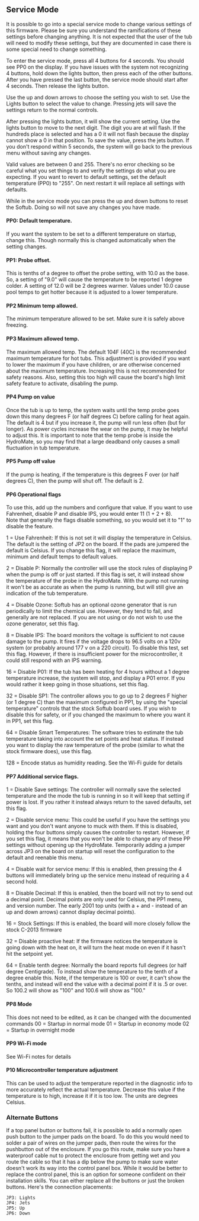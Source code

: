 ## Service Mode
It is possible to go into a special service mode to change various settings
of this firmware. Please be sure you understand the ramifications of these
settings before changing anything.  It is not expected that the user of the 
tub will need to modify these settings, but they are documented in case there
is some special need to change something.

To enter the service mode, press all 4 buttons for 4 seconds. You should see
PP0 on the display.  If you have issues with the system not recognizing 4 
buttons, hold down the lights button, then press each of the other buttons.  
After you have pressed the last button, the service mode should start after 4 
seconds.  Then release the lights button.

Use the up and down arrows to choose the setting you wish to set.  Use the 
Lights button to select the value to change. Pressing jets will save the 
settings return to the normal controls.

After pressing the lights button, it will show the current setting.  Use the 
lights button to move to the next digit.  The digit you are at will flash.  If 
the hundreds place is selected and has a 0 it will not flash because the 
display cannot show a 0 in that position. To save the value, press 
the jets button. If you don't respond within 5 seconds, the system
will go back to the previous menu without saving any changes.

Valid values are between 0 and 255. There's no error checking so 
be careful what you set things to and verify the settings do what you are
expecting. If you want to revert to default settings, set the default 
temperature (PP0) to "255".  On next restart it will replace all settings with
defaults.

While in the service mode you can press the up and down buttons to reset the 
Softub. Doing so will not save any changes you have made.

#### PP0: Default temperature.  
If you want the system to be set to a different temperature on startup, change 
this.  Though normally this is changed automatically when the setting changes.

#### PP1: Probe offset. 
This is tenths of a degree to offset the probe setting, with 10.0 as the base. 
So, a setting of "9.0" will cause the temperature to be reported 1 degree colder.
A setting of 12.0 will be 2 degrees warmer.  Values under 10.0 cause pool 
temps to get hotter because it is adjusted to a lower temperature.

#### PP2 Minimum temp allowed.  
The minimum temperature allowed to be set.  Make sure it is safely above 
freezing.

#### PP3 Maximum allowed temp.  
The maximum allowed temp.  The default 104F (40C) is the recommended maximum 
temperature for hot tubs. This adjustment is provided if you want to lower the 
maximum if you have children, or are otherwise concerned about the maximum 
temperature. Increasing this is not recommended for safety reasons. Also, 
setting this too high will cause the board's high limit safety feature to 
activate, disabling the pump.

#### PP4 Pump on value
Once the tub is up to temp, the system waits until the temp probe goes down 
this many degrees F (or half degrees C) before calling for heat again. The 
default is 4 but if you increase it, the pump will run less often (but for 
longer).  As power cycles increase the wear on the pump, it may be helpful to 
adjust this.  It is important to note that the temp probe is inside the 
HydroMate, so you may find that a large deadband only causes a small fluctuation 
in tub temperature.

#### PP5 Pump off value
If the pump is heating, if the temperature is this degrees F over (or half 
degrees C), then the pump will shut off.  The default is 2. 

#### PP6 Operational flags
To use this, add up the numbers and configure that value. If you want to 
use Fahrenheit, disable P and disable IPS, you would enter 11 (1 + 2 + 8).  
Note that generally the flags disable something, so you would set it to "1" to 
disable the feature.

1 = Use Fahrenheit:
If this is not set it will display the temperature in
Celsius. The default is the setting of JP2 on the board.  If the pads are 
jumpered the default is Celsius. If you change this flag, it will replace the 
maximum, minimum and default temps to default values.

2 = Disable P:
Normally the controller will use the stock rules of displaying P 
when the pump is off or just started.  If this flag is set, it will instead show
the temperature of the probe in the HydroMate. With the pump not running it
won't be as accurate as when the pump is running, but will still give an 
indication of the tub temperature.

4 = Disable Ozone:
Softub has an optional ozone generator that is run 
periodically to limit the chemical use.  However, they tend to fail, and 
generally are not replaced. If you are not using or do not wish to use the 
ozone generator, set this flag.

8 = Disable IPS:
The board monitors the voltage is sufficient to not 
cause damage to the pump. It fires if the voltage drops to 96.5 volts on a 120v
system (or probably around 177 v on a 220 circuit).  To disable this test, set 
this flag. However, if there is insufficient power for the microcontroller, 
it could still respond with an IPS warning.

16 = Disable P01:  If the tub has been heating for 4 hours without a 1 degree 
temperature increase, the system will stop, and display a P01 error.  If you 
would rather it keep going in those situations, set this flag.

32 = Disable SP1: 
The controller allows you to go up to 2 degrees F higher (or 1 degree C) than 
the maximum configured in PP1, by using the "special temperature" controls that 
the stock Softub board uses. If you wish to disable this for safety, or if you 
changed the maximum to where you want it in PP1, set this flag.

64 = Disable Smart Temperatures:
The software tries to estimate the tub temperature taking into account the set
points and heat status.  If instead you want to display the raw temperature of 
the probe (similar to what the stock firmware does), use this flag. 

128 = Encode status as humidity reading.
See the Wi-Fi guide for details

#### PP7  Additional service flags.
1 = Disable Save settings:
The controller will normally save the selected temperature and the mode the 
tub is running in so it will keep that setting if power is lost.  If you rather
it instead always return to the saved defaults, set this flag.

2 = Disable service menu:
This could be useful if you have the settings you want 
and you don't want anyone to muck with them.  If this is disabled, holding the 
four buttons simply causes the controller to restart. However, if you set this
flag, it means that you won't be able to change any of these PP settings without 
opening up the HydroMate. Temporarily adding a jumper across JP3 on the board on 
startup will reset the configuration to the default and reenable this menu.

4 = Disable wait for service menu:
If this is enabled, then pressing the 4 buttons will immediately bring up the
service menu instead of requiring a 4 second hold.

8 = Disable Decimal:
If this is enabled, then the board will not try to send out a decimal point.
Decimal points are only used for Celsius, the PP1 menu, and version number. 
The early 2001 top units (with a + and - instead of an up and down arrows) 
cannot display decimal points).

16 = Stock Settings:
If this is enabled, the board will more closely follow the stock C-2013 firmware

32 = Disable proactive heat:
If the firmware notices the temperature is going down with the heat on, it will 
turn the heat mode on even if it hasn't hit the setpoint yet.

64 = Enable tenth degree:
Normally the board reports full degrees (or half degree Centigrade).  To instead 
show the temperature to the tenth of a degree enable this.  Note, if the 
temperature is 100 or over, it can't show the tenths, and instead will end the 
value with a decimal point if it is .5 or over. So 100.2 will show as "100" and 
100.6 will show as "100."

#### PP8 Mode 
This does not need to be edited, as it can be changed with the 
documented commands
    00 = Startup in normal mode
    01 = Startup in economy mode
    02 = Startup in overnight mode

#### PP9 Wi-Fi mode
See Wi-Fi notes for details

#### P10 Microcontroller temperature adjustment
This can be used to adjust the temperature reported in the diagnostic info to 
more accurately reflect the actual temperature.  Decrease this value if the 
temperature is to high, increase it if it is too low.  The units are degrees 
Celsius.

### Alternate Buttons

If a top panel button or buttons fail, it is possible to add a normally open 
push button to the jumper pads on the board.  To do this you would need to
solder a pair of wires on the jumper pads, then route the wires for the 
pushbutton out of the enclosure.  If you go this route, make sure you have a 
waterproof cable nut to protect the enclosure from getting wet and you route the 
cable so that it has a dip below the pump to make sure water doesn't work its 
way into the control panel box. While it would be better to replace the control 
panel, this is an option for someone confident on their installation skills.  You 
can either replace all the buttons or just the broken buttons.  Here's the 
connection placements:

    JP3: Lights
    JP4: Jets
    JP5: Up
    JP6: Down

